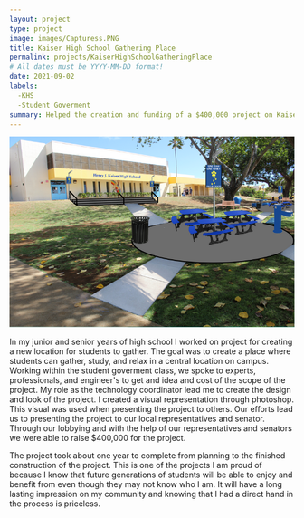 ```yaml
---
layout: project
type: project
image: images/Capturess.PNG
title: Kaiser High School Gathering Place
permalink: projects/KaiserHighSchoolGatheringPlace
# All dates must be YYYY-MM-DD format!
date: 2021-09-02
labels:
  -KHS
  -Student Goverment
summary: Helped the creation and funding of a $400,000 project on Kaiser High School
---
```


<img class="ui medium right floated rounded image" src="../images/Capture.PNG">

In my junior and senior years of high school I worked on project for creating a new location for students to gather. The goal was to create a place where students can 
gather, study, and relax in a central location on campus. Working within the student goverment class, we spoke to experts, professionals, and engineer's to get and idea
and cost of the scope of the project. My role as the technology coordinator lead me to create the design and look of the project. I created a visual representation
through photoshop. This visual was used when presenting the project to others. Our efforts lead us to presenting the project to our local representatives and senator.
Through our lobbying and with the help of our representatives and senators we were able to raise $400,000 for the project.

The project took about one year to complete from planning to the finished construction of the project. This is one of the projects I am proud of because I know that
future generations of students will be able to enjoy and benefit from even though they may not know who I am. It will have a long lasting impression on my community
and knowing that I had a direct hand in the process is priceless.
